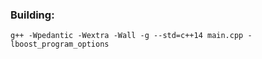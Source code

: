 ### Building:

```
g++ -Wpedantic -Wextra -Wall -g --std=c++14 main.cpp -lboost_program_options
```
